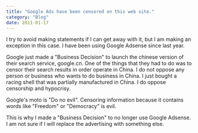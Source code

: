 ```yaml
---
title: "Google Ads have been censored on this web site."
category: "Blog"
date: 2011-01-17
---
```



I try to avoid making statements if I can get away with it, but I am making an exception in this case. I have been using Google Adsense since last year.

Google just made a "Business Decision" to launch the chinese version of their search service, google.cn. One of the things that they had to do was to censor their search results in order operate in China. I do not oppose any person or business who wants to do business in China. I just bought a racing shell that was partially manufactured in China. I do oppose censorship and hypocrisy. 

Google's moto is "Do no evil". Censoring information because it contains words like "Freedom" or "Democracy" is evil.

This is why I made a "Business Decision" to no longer use Google Adsense. I am not sure if I will replace the advertising with something else.